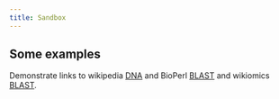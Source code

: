```yaml
---
title: Sandbox
---
```


Some examples
-------------

Demonstrate links to wikipedia [DNA](wp:DNA "wikilink") and BioPerl
[BLAST](bp:BLAST "wikilink") and wikiomics
[BLAST](wikiomics:BLAST "wikilink").

